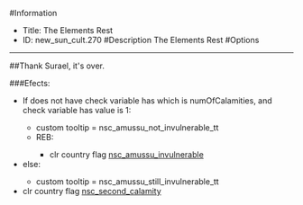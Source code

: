 #Information
 - Title: The Elements Rest
 - ID: new_sun_cult.270
#Description
The Elements Rest
#Options

___
##Thank Surael, it's over.

###Efects:<ul><li>If does not have check variable has which is numOfCalamities, and check variable has value is 1:</li><ul><li>custom tooltip = nsc_amussu_not_invulnerable_tt</li><li>REB:</li><ul><li>clr country flag [nsc_amussu_invulnerable](../flags/nsc_amussu_invulnerable.md)</li></ul></ul><li>else:</li><ul><li>custom tooltip = nsc_amussu_still_invulnerable_tt</li></ul><li>clr country flag [nsc_second_calamity](../flags/nsc_second_calamity.md)</li></ul>
